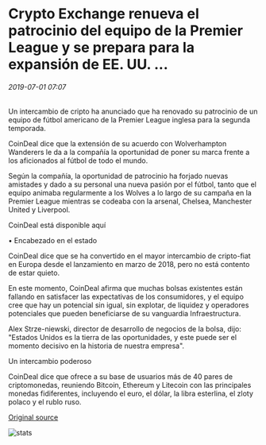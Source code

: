 # Crypto Exchange renueva el patrocinio del equipo de la Premier League y se prepara para la expansión de EE. UU. ...

###### 2019-07-01 07:07

Un intercambio de cripto ha anunciado que ha renovado su patrocinio de un equipo de fútbol americano de la Premier League inglesa para la segunda temporada.

CoinDeal dice que la extensión de su acuerdo con Wolverhampton Wanderers le da a la compañía la oportunidad de poner su marca frente a los aficionados al fútbol de todo el mundo.

Según la compañía, la oportunidad de patrocinio ha forjado nuevas amistades y dado a su personal una nueva pasión por el fútbol, tanto que el equipo animaba regularmente a los Wolves a lo largo de su campaña en la Premier League mientras se codeaba con la arsenal, Chelsea, Manchester United y Liverpool.

CoinDeal está disponible aquí

• Encabezado en el estado

CoinDeal dice que se ha convertido en el mayor intercambio de cripto-fiat en Europa desde el lanzamiento en marzo de 2018, pero no está contento de estar quieto.

En este momento, CoinDeal afirma que muchas bolsas existentes están fallando en satisfacer las expectativas de los consumidores, y el equipo cree que hay un potencial sin igual, sin explotar, de liquidez y operadores potenciales que pueden beneficiarse de su vanguardia Infraestructura.

Alex Strze-niewski, director de desarrollo de negocios de la bolsa, dijo: "Estados Unidos es la tierra de las oportunidades, y este puede ser el momento decisivo en la historia de nuestra empresa".

Un intercambio poderoso

CoinDeal dice que ofrece a su base de usuarios más de 40 pares de criptomonedas, reuniendo Bitcoin, Ethereum y Litecoin con las principales monedas fidiferentes, incluyendo el euro, el dólar, la libra esterlina, el zloty polaco y el rublo ruso.

[Original source](https://cointelegraph.com/news/crypto-exchange-renews-sponsorship-of-premier-league-team-and-prepares-for-us-expansion)

![stats](https://c.statcounter.com/11760860/0/a89fa40b/1/ "stats")